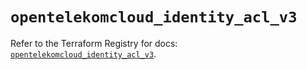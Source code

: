 # `opentelekomcloud_identity_acl_v3`

Refer to the Terraform Registry for docs: [`opentelekomcloud_identity_acl_v3`](https://registry.terraform.io/providers/opentelekomcloud/opentelekomcloud/1.36.23/docs/resources/identity_acl_v3).
